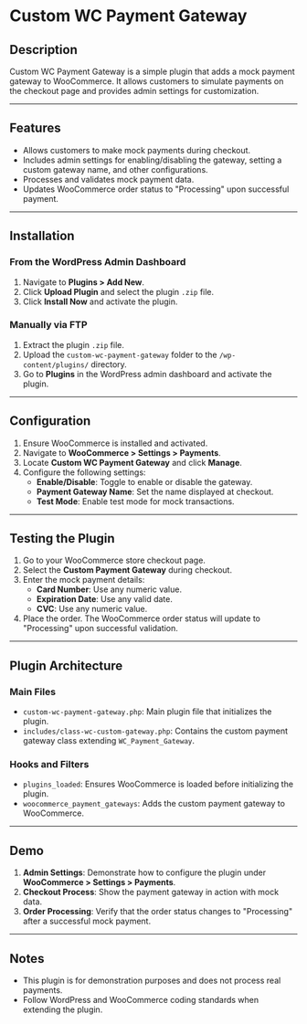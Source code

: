 # **Custom WC Payment Gateway**

## **Description**

Custom WC Payment Gateway is a simple plugin that adds a mock payment gateway to WooCommerce. It allows customers to simulate payments on the checkout page and provides admin settings for customization.

---

## **Features**

- Allows customers to make mock payments during checkout.
- Includes admin settings for enabling/disabling the gateway, setting a custom gateway name, and other configurations.
- Processes and validates mock payment data.
- Updates WooCommerce order status to "Processing" upon successful payment.

---

## **Installation**

### **From the WordPress Admin Dashboard**

1. Navigate to **Plugins > Add New**.
2. Click **Upload Plugin** and select the plugin `.zip` file.
3. Click **Install Now** and activate the plugin.

### **Manually via FTP**

1. Extract the plugin `.zip` file.
2. Upload the `custom-wc-payment-gateway` folder to the `/wp-content/plugins/` directory.
3. Go to **Plugins** in the WordPress admin dashboard and activate the plugin.

---

## **Configuration**

1. Ensure WooCommerce is installed and activated.
2. Navigate to **WooCommerce > Settings > Payments**.
3. Locate **Custom WC Payment Gateway** and click **Manage**.
4. Configure the following settings:
   - **Enable/Disable**: Toggle to enable or disable the gateway.
   - **Payment Gateway Name**: Set the name displayed at checkout.
   - **Test Mode**: Enable test mode for mock transactions.

---

## **Testing the Plugin**

1. Go to your WooCommerce store checkout page.
2. Select the **Custom Payment Gateway** during checkout.
3. Enter the mock payment details:
   - **Card Number**: Use any numeric value.
   - **Expiration Date**: Use any valid date.
   - **CVC**: Use any numeric value.
4. Place the order. The WooCommerce order status will update to "Processing" upon successful validation.

---

## **Plugin Architecture**

### **Main Files**

- `custom-wc-payment-gateway.php`: Main plugin file that initializes the plugin.
- `includes/class-wc-custom-gateway.php`: Contains the custom payment gateway class extending `WC_Payment_Gateway`.

### **Hooks and Filters**

- `plugins_loaded`: Ensures WooCommerce is loaded before initializing the plugin.
- `woocommerce_payment_gateways`: Adds the custom payment gateway to WooCommerce.

---

## **Demo**

1. **Admin Settings**: Demonstrate how to configure the plugin under **WooCommerce > Settings > Payments**.
2. **Checkout Process**: Show the payment gateway in action with mock data.
3. **Order Processing**: Verify that the order status changes to "Processing" after a successful mock payment.

---

## **Notes**

- This plugin is for demonstration purposes and does not process real payments.
- Follow WordPress and WooCommerce coding standards when extending the plugin.
